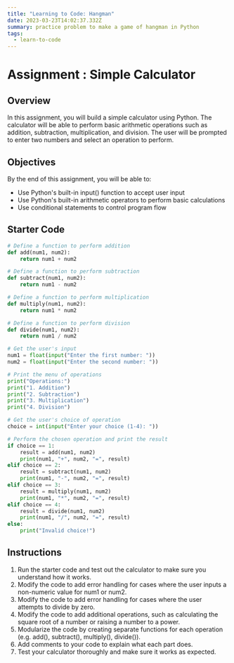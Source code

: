 ```yaml
---
title: "Learning to Code: Hangman"
date: 2023-03-23T14:02:37.332Z
summary: practice problem to make a game of hangman in Python
tags:
  - learn-to-code
---
```

# Assignment : Simple Calculator
## Overview
In this assignment, you will build a simple calculator using Python. The calculator will be able to perform basic arithmetic operations such as addition, subtraction, multiplication, and division. The user will be prompted to enter two numbers and select an operation to perform.

## Objectives
By the end of this assignment, you will be able to:

- Use Python's built-in input() function to accept user input
- Use Python's built-in arithmetic operators to perform basic calculations
- Use conditional statements to control program flow

## Starter Code
```python
# Define a function to perform addition
def add(num1, num2):
    return num1 + num2

# Define a function to perform subtraction
def subtract(num1, num2):
    return num1 - num2

# Define a function to perform multiplication
def multiply(num1, num2):
    return num1 * num2

# Define a function to perform division
def divide(num1, num2):
    return num1 / num2

# Get the user's input
num1 = float(input("Enter the first number: "))
num2 = float(input("Enter the second number: "))

# Print the menu of operations
print("Operations:")
print("1. Addition")
print("2. Subtraction")
print("3. Multiplication")
print("4. Division")

# Get the user's choice of operation
choice = int(input("Enter your choice (1-4): "))

# Perform the chosen operation and print the result
if choice == 1:
    result = add(num1, num2)
    print(num1, "+", num2, "=", result)
elif choice == 2:
    result = subtract(num1, num2)
    print(num1, "-", num2, "=", result)
elif choice == 3:
    result = multiply(num1, num2)
    print(num1, "*", num2, "=", result)
elif choice == 4:
    result = divide(num1, num2)
    print(num1, "/", num2, "=", result)
else:
    print("Invalid choice!")
```
## Instructions
1. Run the starter code and test out the calculator to make sure you understand how it works.
2. Modify the code to add error handling for cases where the user inputs a non-numeric value for num1 or num2.
3. Modify the code to add error handling for cases where the user attempts to divide by zero.
4. Modify the code to add additional operations, such as calculating the square root of a number or raising a number to a power.
5. Modularize the code by creating separate functions for each operation (e.g. add(), subtract(), multiply(), divide()).
6. Add comments to your code to explain what each part does.
7. Test your calculator thoroughly and make sure it works as expected.